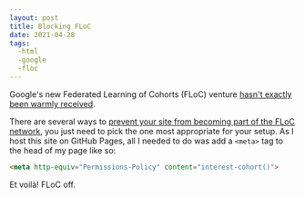 ```yaml
---
layout: post
title: Blocking FLoC
date: 2021-04-28
tags:
  -html
  -google
  -floc
---
```

Google's new Federated Learning of Cohorts (FLoC) venture [hasn't exactly been warmly received](https://www.eff.org/deeplinks/2021/03/googles-floc-terrible-idea).

There are several ways to [prevent your site from becoming part of the FLoC network](https://paramdeo.com/blog/opting-your-website-out-of-googles-floc-network), you just need to pick the one most appropriate for your setup. As I host this site on GitHub Pages, all I needed to do was add a `<meta>` tag to the head of my page like so:

```html
<meta http-equiv="Permissions-Policy" content="interest-cohort()">
```

<span lang="fr">Et voil&#0224;!</span> FLoC off.
